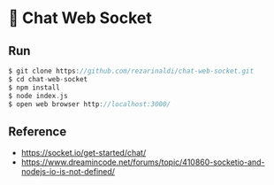 # 💭 Chat Web Socket

## Run

```swift
$ git clone https://github.com/rezarinaldi/chat-web-socket.git
$ cd chat-web-socket
$ npm install
$ node index.js
$ open web browser http://localhost:3000/
```

## Reference

- https://socket.io/get-started/chat/
- https://www.dreamincode.net/forums/topic/410860-socketio-and-nodejs-io-is-not-defined/
